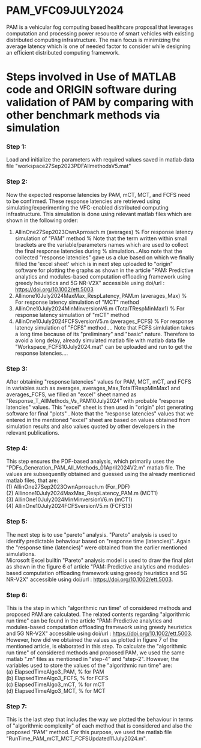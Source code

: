 # PAM_VFC09JULY2024
PAM is a vehicular fog computing based healthcare proposal that  leverages computation and processing power resource of smart vehicles with existing distributed computing infrastructure. The main focus is minimizing the average latency which is one of needed factor to consider while designing an efficient distributed computing framework.
# Steps involved in Use of MATLAB code and ORIGIN software during validation of PAM by comparing with other benchmark methods via simulation
### Step 1:
Load and initialize the parameters with required values saved in matlab data file "workspace27Sep2023PDFAllmethodsV5.mat"
### Step 2:
Now the expected response latencies by PAM, mCT, MCT, and FCFS need to be confirmed. These response latencies are retrieved using simulating/experimenting the VFC-enabled distributed computing infrastructure. This simulation is done using relevant matlab files which are shown in the following order:
1) AllinOne27Sep2023OwnAprroach.m   (averages)           % For response latency simulation of "PAM" method  % Note that the term written within small brackets are the variable/parameters names which are used to collect the final response latencies during 
                                                         % simulation...Also note that the collected "response latencies" gave us a clue based on which we finally filled the 'excel sheet' which is in next step uploaded to "origin" software for plotting the graphs as shown in the article "PAM: Predictive analytics and modules-based computation offloading framework using greedy heuristics and 5G NR-V2X" accessible using doi/url : https://doi.org/10.1002/ett.5003
2) Allinone10July2024MaxMax_RespLatency_PAM.m (averages_Max) % For response latency simulation of "MCT" method
3) AllinOne10July2024MinMinversionV6.m  (TotalTRespMinMax1)  % For response latency simulation of "mCT" method
4) AllinOne10July2024FCFSversionV5.m  (averages_FCFS) % For response latency simulation of "FCFS" method.... Note that FCFS simlulation takes a long time because of its "preliminary" and "basic" nature. Therefore to avoid a long delay, already simulated matlab file with matlab data file "Workspace_FCFS10July2024.mat" can be uploaded and run to get the response latencies....
### Step 3:
After obtaining "response latencies" values for PAM, MCT, mCT, and FCFS in variables such as averages, averages_Max,TotalTRespMinMax1 and averages_FCFS, we filled an "excel" sheet named as "Response_T_AllMethods_Vs_PAM10July2024" with probable "response latencies" values. This "excel" sheet is then used in "origin" plot generating software for final "plots" . Note that the "response latencies" values that we entered in the mentioned "excel" sheet are based on values obtained from simulation results and also values quoted by other developers in the relevant publications.
### Step 4:
This step ensures the PDF-based analysis, which primarily uses the "PDFs_Generation_PAM_All_Methods_01April2024V2.m" matlab file. The values are subsequently obtained and guessed using the already mentioned matlab files, that are: <br/>
(1) AllinOne27Sep2023OwnAprroach.m   (For_PDF)               <br/>
(2) Allinone10July2024MaxMax_RespLatency_PAM.m (MCT1)        <br/>
(3) AllinOne10July2024MinMinversionV6.m  (mCT1)              <br/>
(4) AllinOne10July2024FCFSversionV5.m  (FCFS13)              <br/>
### Step 5:
The next step is to use "pareto" analysis. "Pareto" analysis is used to identify predictable behaviour based on "response time (latencies)". Again the "response time (latencies)" were obtained from the earlier mentioned simulations. <br/> Microsoft Excel builtin "Pareto" analysis model is used to draw the final plot as shown in the figure 6 of article "PAM: Predictive analytics and modules-based computation offloading framework using greedy heuristics and 5G NR-V2X" accessible using doi/url : https://doi.org/10.1002/ett.5003.
### Step 6: <br/>
This is the step in which "algorithmic run time" of considered methods and proposed PAM are calculated. The related contents regarding "algorithmic run time" can be found in the article "PAM: Predictive analytics and modules-based computation offloading framework using greedy heuristics and 5G NR-V2X" accessible using doi/url : https://doi.org/10.1002/ett.5003. However, how did we obtained the values as plotted in figure 7 of the mentioned article, is elaborated in this step. To calculate the "algorithmic run time" of considered methods and proposed PAM, we used the same matlab ".m" files as mentioned in "step-4" and "step-2". However, the variables used to store the values of the "algorithmic run time" are: <br/> 
(a) ElapsedTimeAlgo3_PAM,  % for PAM <br/> 
(b) ElapsedTimeAlgo3_FCFS,  % for FCFS <br/> 
(c) ElapsedTimeAlgo3_mCT,  % for mCT <br/> 
(d) ElapsedTimeAlgo3_MCT,  % for MCT <br/>
### Step 7: <br/>
This is the last step that includes the way we plotted the behaviour in terms of "algorithmic complexity" of each method that is considered and also the proposed "PAM" method. For this purpose, we used the matlab file "RunTime_PAM_mCT_MCT_FCFSUpdated11July2024.m".
